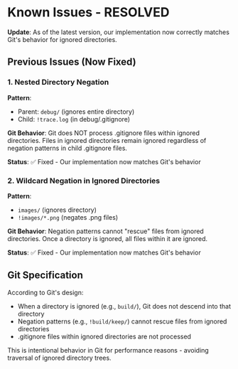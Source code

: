 # Known Issues - RESOLVED

**Update**: As of the latest version, our implementation now correctly matches Git's behavior for ignored directories.

## Previous Issues (Now Fixed)

### 1. Nested Directory Negation

**Pattern**: 
- Parent: `debug/` (ignores entire directory)
- Child: `!trace.log` (in debug/.gitignore)

**Git Behavior**: Git does NOT process .gitignore files within ignored directories. Files in ignored directories remain ignored regardless of negation patterns in child .gitignore files.

**Status**: ✅ Fixed - Our implementation now matches Git's behavior

### 2. Wildcard Negation in Ignored Directories

**Pattern**:
- `images/` (ignores directory)
- `!images/*.png` (negates .png files)

**Git Behavior**: Negation patterns cannot "rescue" files from ignored directories. Once a directory is ignored, all files within it are ignored.

**Status**: ✅ Fixed - Our implementation now matches Git's behavior

## Git Specification

According to Git's design:
- When a directory is ignored (e.g., `build/`), Git does not descend into that directory
- Negation patterns (e.g., `!build/keep/`) cannot rescue files from ignored directories
- .gitignore files within ignored directories are not processed

This is intentional behavior in Git for performance reasons - avoiding traversal of ignored directory trees.